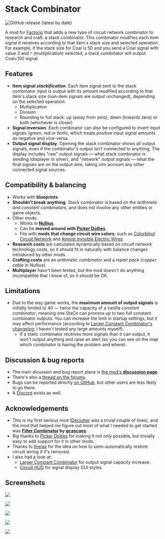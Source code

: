 # Stack Combinator

![GitHub release (latest by date)](https://img.shields.io/github/v/release/modo-lv/factorio-mod-stack-combinator?label=latest%20release)

A mod for [Factorio](http://factorio.com) that adds a new type of circuit network combinator to research and craft: a stack combinator. This combinator modifies each item signal it receives according to that item's stack size and selected operation. For example, if the stack size for Coal is 50 and you send a Coal signal with value 2 and `*` (multiplication) selected, a stack combinator will output Coal×100 signal.

## Features
* **Item signal *stackification***. Each item signal sent to the stack combinator input is output with its amount modified according to that item's stack size (non-item signals are output unchanged), depending on the selected operation:
  * Multiplication
  * Division
  * Rounding to full stack: up (away from zero), down (towards zero) or both (whichever is closer) 
* **Signal inversion**. Each combinator can also be configured to *invert* input signals (green, red or both), which treats positive input signal amounts as negative and vice-versa.
* **Output signal display**. Opening the stack combinator shows all output signals, even if the combinator's output isn't connected to anything. The display includes "raw" output signals — what stack combinator is sending (displayer in silver), and "network" output signals — what the final signals are on the output wire, taking into account any other connected signal sources.

## Compatibility & balancing

* Works with **blueprints**.
* **Shouldn't break anything**. Stack combinator is based on the *arithmetic and constant combinators*, and does not involve any other entities or game objects.
* Other mods:
    * Works in **[Nullius](https://mods.factorio.com/mod/nullius)**. 
    * Can be **moved around with [Picker Dollies](https://mods.factorio.com/mod/PickerDollies)**.
    * Fits with **mods that change circuit wire colors**, such as [Colorblind Circuit Network](https://mods.factorio.com/mod/ColorblindCircuitNetwork) and [Almost Invisible Electric Wires](https://mods.factorio.com/mod/AlmostInvisibleElectricWires).
* **Research costs** are calculated dynamically based on *circuit network* technology costs, so it should fit in naturally with balance changes introduced by other mods.
* **Crafting costs** are an *arithmetic combinator* and a *repair pack* (*copper cable* in Nullius).
* **Multiplayer** hasn't been tested, but the mod doesn't do anything incompatible that I know of, so it *should* be OK.

## Limitations
* Due to the way game works, the **maximum amount of output signals** is initially limited to 40 — twice the capacity of a vanilla *constant combinator*, meaning one StaCo can process up to two full constant combinator outputs. You can increase the limit in startup settings, but it may affect performance (according to [Larger Constant Combinator's changelog](https://mods.factorio.com/mod/Larger-Constant-Combinator/changelog); I haven't tested any large amounts myself).
    * If a static combinator receives more signals than it can output, it won't output anything and raise an alert (so you can see on the map which combinator is having the problem and where).

## Discussion & bug reports
* The main dicussion and bug report place is [the mod's **discussion page**](https://mods.factorio.com/mod/stack-combinator/discussion).
* There's also a [thread on the forums](https://forums.factorio.com/viewtopic.php?f=190&t=94655).
* Bugs can be reported directly [on GitHub](http://github.com/modo-lv/factorio-mod-stack-combinator/issues), but other users are less likely to go there.
* A [Discord](https://discord.gg/K3aHYvak9M) exists as well.

## Acknowledgements
* This is my first serious mod ([Declutter](http://mods.factorio.com/mod/declutter) was a trivial couple of lines), and the mod that helped me figure out most of what I needed to get started was **[Filter Combinator](https://mods.factorio.com/mod/Filter_Combinator) by [gcascaes](https://mods.factorio.com/user/gcascaes)**.
* Big thanks to [Picker Dollies](https://mods.factorio.com/mod/PickerDollies) for making it not only possible, but trivially easy to add support for it in other mods.
* Thanks to [therax](https://mods.factorio.com/user/therax) for the idea on how to semi-automatically restore circuit wiring if it's removed.
* I also had a look at:
    * [Larger Constant Combinator](https://mods.factorio.com/mod/Larger-Constant-Combinator) for output signal capacity increase.
    * [Circuit HUD](https://mods.factorio.com/mod/CircuitHUD) for signal display GUI styles.


## Screenshots
![](https://github.com/modo-lv/factorio-mod-stack-combinator/raw/master/screenshots/multi.png)

![](https://github.com/modo-lv/factorio-mod-stack-combinator/raw/master/screenshots/invert.png)

![](https://github.com/modo-lv/factorio-mod-stack-combinator/raw/master/screenshots/div.png)

![](https://github.com/modo-lv/factorio-mod-stack-combinator/raw/master/screenshots/round.png)

![](https://github.com/modo-lv/factorio-mod-stack-combinator/raw/master/screenshots/roundup.png)